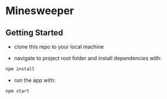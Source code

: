 # Minesweeper

## Getting Started

- clone this repo to your local machine

- navigate to project root folder and install dependencies with:

```js
npm install
```

- run the app with: 

```js
npm start
```